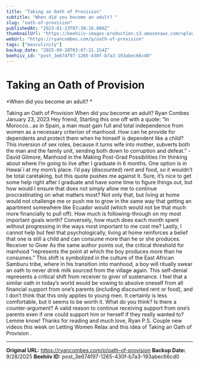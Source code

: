 ```yaml
---
title: "Taking an Oath of Provision"
subtitle: "When did you become an adult? "
slug: "oath-of-provision"
publishedAt: "2023-01-23T07:38:16.000Z"
thumbnailUrl: "https://beehiiv-images-production.s3.amazonaws.com/uploads/asset/file/1545b010-f491-4547-8cb1-0d4b806c58c7/neil-thomas-SIU1Glk6v5k-unsplash.jpg?t=1678703553"
webUrl: "https://ryancombes.com/p/oath-of-provision"
tags: ["masculinity"]
backup_date: "2025-09-28T03:07:21.154Z"
beehiiv_id: "post_3e674f97-1265-430f-b7a3-193abec66cd0"
---
```


# Taking an Oath of Provision

*When did you become an adult? *



Taking an Oath of Provision When did you become an adult? Ryan Combes January 23, 2023 Hey friend, Starting this one off with a quote: “In Morocco…as in Spain, a man must gain full and total independence from women as a necessary criterion of manhood. How can he provide for dependents and protect them when he himself is dependent like a child? This inversion of sex roles, because it turns wife into mother, subverts both the man and the family unit, sending both down to corruption and defeat.” -David Gilmore, Manhood in the Making Post-Grad Possibilities I’m thinking about where I’m going to live after I graduate in 6 months. One option is in Hawai`i at my mom’s place. I’d pay (discounted) rent and food, so it wouldn’t be total caretaking, but this quote pushes me against it. Sure, it’s nice to get some help right after I graduate and have some time to figure things out, but how would I ensure that does not simply allow me to continue procrastinating on what matters most? Not only that, but living at home would not challenge me or push me to grow in the same way that getting an apartment somewhere like Ecuador would (which would not be that much more financially to pull off). How much is following-through on my most important goals worth? Conversely, how much does each month spent without progressing in the ways most important to me cost me? Lastly, I cannot help but feel that psychologically, living at home reinforces a belief that one is still a child and can consume more than he or she produces. Receiver to Giver As the same author points out, the critical threshold for manhood “represents the point at which the boy produces more than he consumes.” This shift is symbolized in the culture of the East African Samburu tribe, where in his transition into manhood, a boy will ritually swear an oath to never drink milk sourced from the village again. This self-denial represents a critical shift from receiver to giver of sustenance. I feel that a similar oath in today’s world would be vowing to absolve oneself from all financial support from one’s parents (including discounted rent or food), and I don’t think that this only applies to young men. It certainly is less comfortable, but it seems to be worth it. What do you think? Is there a counter-argument? A valid reason to continue receiving support from one’s parents even if one could support him or herself if they really wanted to? Lemme know! Thanks for reading and much love, Ryan P.S. Couple new videos this week on Letting Women Relax and this idea of Taking an Oath of Provision .

---

**Original URL:** https://ryancombes.com/p/oath-of-provision
**Backup Date:** 9/28/2025
**Beehiiv ID:** post_3e674f97-1265-430f-b7a3-193abec66cd0
